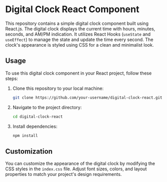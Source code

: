 # Digital Clock React Component

This repository contains a simple digital clock component built using React.js. The digital clock displays the current time with hours, minutes, seconds, and AM/PM indication. It utilizes React Hooks (`useState` and `useEffect`) to manage the state and update the time every second. The clock's appearance is styled using CSS for a clean and minimalist look.

## Usage

To use this digital clock component in your React project, follow these steps:

1. Clone this repository to your local machine:

    ```bash
    git clone https://github.com/your-username/digital-clock-react.git
    ```

2. Navigate to the project directory:

    ```bash
    cd digital-clock-react
    ```

3. Install dependencies:

    ```bash
    npm install
    ```


## Customization

You can customize the appearance of the digital clock by modifying the CSS styles in the `index.css` file. Adjust font sizes, colors, and layout properties to match your project's design requirements.


